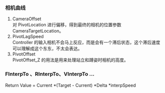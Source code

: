 ### 相机曲线 
1. CameraOffset     
    对 PivotLocation 进行偏移，得到最终的相机的位置参数 CameraTargetLocation。 
2. PivotLagSpeed    
    Controller 的输入相机不会马上反应，而是会有一个滞后状态，这个滞后速度可以理解成这个东东，不太会表达。  
3. PivotOffset      
    PivotOffset_Z 的用法是用来处理站立和蹲姿时相机的高度。

### FInterpTo 、RInterpTo、VInterpTo ... 
Return Value = Current *(Target - Current)  *Delta *interpSpeed
